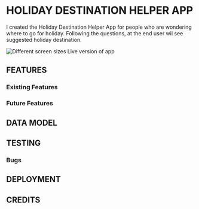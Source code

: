 # HOLIDAY DESTINATION HELPER APP

I created the Holiday Destination Helper App for people who are wondering where to go for holiday.
Following the questions, at the end user wil see suggested holiday destination.

![Different screen sizes]()
Live version of app[](https://holiday-destination-helper-790434daa39e.herokuapp.com/)

## FEATURES
### Existing Features
### Future Features


## DATA MODEL


## TESTING
### Bugs


## DEPLOYMENT

## CREDITS